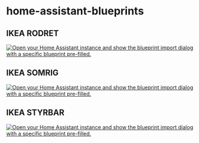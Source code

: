 # home-assistant-blueprints


## IKEA RODRET

[![Open your Home Assistant instance and show the blueprint import dialog with a specific blueprint pre-filled.](https://my.home-assistant.io/badges/blueprint_import.svg)](https://my.home-assistant.io/redirect/blueprint_import/?blueprint_url=https%3A%2F%2Fgithub.com%2FCraigGardener%2Fhome-assistant-blueprints%2Fblob%2Fmain%2Fikea-rodret.yaml)

## IKEA SOMRIG

[![Open your Home Assistant instance and show the blueprint import dialog with a specific blueprint pre-filled.](https://my.home-assistant.io/badges/blueprint_import.svg)](https://my.home-assistant.io/redirect/blueprint_import/?blueprint_url=https%3A%2F%2Fgithub.com%2FCraigGardener%2Fhome-assistant-blueprints%2Fblob%2Fmain%2Fikea-somrig.yaml)

## IKEA STYRBAR

[![Open your Home Assistant instance and show the blueprint import dialog with a specific blueprint pre-filled.](https://my.home-assistant.io/badges/blueprint_import.svg)](https://my.home-assistant.io/redirect/blueprint_import/?blueprint_url=https%3A%2F%2Fgithub.com%2FCraigGardener%2Fhome-assistant-blueprints%2Fblob%2Fmain%2Fikea-strybar.yaml)
